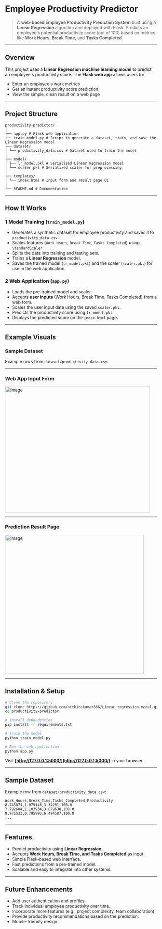 # Employee Productivity Predictor

> A **web-based Employee Productivity Prediction System** built using a **Linear Regression** algorithm and deployed with Flask.
> Predicts an employee's potential productivity score (out of 100) based on metrics like **Work Hours**, **Break Time**, and **Tasks Completed**.

-----

## Overview

This project uses a **Linear Regression machine learning model** to predict an employee's productivity score.
The **Flask web app** allows users to:

  - Enter an employee's work metrics
  - Get an instant productivity score prediction
  - View the simple, clean result on a web page

-----

## Project Structure

```
productivity-predictor/
│
├── app.py # Flask web application
├── train_model.py # Script to generate a dataset, train, and save the Linear Regression model
├── dataset/
│ └── productivity_data.csv # Dataset used to train the model
│
├── model/
│ ├── lr_model.pkl # Serialized Linear Regression model
│ └── scaler.pkl # Serialized scaler for preprocessing
│
├── templates/
│ └── index.html # Input form and result page UI
│
└── README.md # Documentation
```

-----

## How It Works

### 1 Model Training (`train_model.py`)

  - Generates a synthetic dataset for employee productivity and saves it to `productivity_data.csv`.
  - Scales features (`Work_Hours`, `Break_Time`, `Tasks_Completed`) using `StandardScaler`.
  - Splits the data into training and testing sets.
  - Trains a **Linear Regression** model.
  - Saves the trained model (`lr_model.pkl`) and the scaler (`scaler.pkl`) for use in the web application.

### 2 Web Application (`app.py`)

  - Loads the pre-trained model and scaler.
  - Accepts **user inputs** (Work Hours, Break Time, Tasks Completed) from a web form.
  - Scales the user input data using the saved `scaler.pkl`.
  - Predicts the productivity score using `lr_model.pkl`.
  - Displays the predicted score on the `index.html` page.

-----

## Example Visuals

### Sample Dataset

Example rows from `dataset/productivity_data.csv`:

-----

### Web App Input Form
<img width="481" height="415" alt="image" src="https://github.com/user-attachments/assets/a3018449-47cf-4d36-8d34-b5d704742bdb" />

-----

### Prediction Result Page
<img width="460" height="459" alt="image" src="https://github.com/user-attachments/assets/24c9d039-0419-4541-a647-225f31ef6840" />


-----

## Installation & Setup

```bash
# Clone the repository
git clone https://github.com/nithinskumar866/Linear_regression-model.git
cd productivity-predictor

# Install dependencies
pip install -r requirements.txt

# Train the model
python train_model.py

# Run the web application
python app.py
```

Visit **[http://127.0.0.1:5000/](http://127.0.0.1:5000/)** in your browser.

-----

## Sample Dataset

Example row from `dataset/productivity_data.csv`:

```csv
Work_Hours,Break_Time,Tasks_Completed,Productivity
8.745071,1.075148,3.34201,100.0
7.792604,1.103934,3.879638,100.0
8.971533,0.795993,6.494587,100.0
...
```

-----

## Features

  - Predict productivity using **Linear Regression**.
  - Accepts **Work Hours, Break Time, and Tasks Completed** as input.
  - Simple Flask-based web interface.
  - Fast predictions from a pre-trained model.
  - Scalable and easy to integrate into other systems.

-----

## Future Enhancements

  * Add user authentication and profiles.
  * Track individual employee productivity over time.
  * Incorporate more features (e.g., project complexity, team collaboration).
  * Provide productivity recommendations based on the prediction.
  * Mobile-friendly design.
